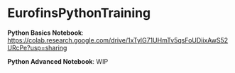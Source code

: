 # EurofinsPythonTraining


**Python Basics Notebook**: https://colab.research.google.com/drive/1xTylG71UHmTv5qsFoUDiixAwS52URcPe?usp=sharing

**Python Advanced Notebook**: WIP
